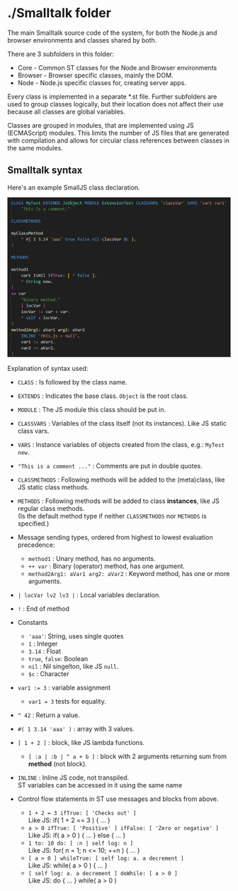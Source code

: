 # ./Smalltalk folder

The main Smalltalk source code of the system, for both the Node.js and browser environments and classes shared by both.

There are 3 subfolders in this folder:
- Core - Common ST classes for the Node and Browser environments
- Browser - Browser specific classes, mainly the DOM.
- Node - Node.js specific classes for, creating server apps.

Every class is implemented in a separate *.st file.
Further subfolders are used to group classes logically,
but their location does not affect their use because all classes are global variables.

Classes are grouped in modules, that are implemented using JS (ECMAScript) modules.
This limits the number of JS files that are generated with compilation and allows for circular class references between classes in the same modules.

## Smalltalk syntax

Here's an example SmallJS class declaration.

![Example](Example.png)

Explanation of syntax used:

- `CLASS` : Is followed by the class name.

- `EXTENDS` : Indicates the base class. `Object` is the root class.
- `MODULE` : The JS module this class should be put in.
- `CLASSVARS` : Variables of the class itself (not its instances). Like JS static class vars.
- `VARS` : Instance variables of objects created from the class, e.g.: `MyTest new`.
- `"This is a comment ..."` : Comments are put in double quotes.
- `CLASSMETHODS` : Following methods will be added to the (meta)class, like JS static class methods.
- `METHODS` : Following methods will be added to class **instances**, like JS regular class methods.\
  (Is the default method type if neither `CLASSMETHODS` nor `METHODS` is specified.)
- Message sending types, ordered from highest to lowest evaluation precedence:
	- `method1` : Unary method, has no arguments.
	- `++ var` : Binary (operator) method, has one argument.
	- `method2Arg1: aVar1 arg2: aVar2` : Keyword method, has one or more arguments.
- `| locVar lv2 lv3 |` : Local variables declaration.
- `!` : End of method
- Constants
	- `'aaa'`: String, uses single quotes
	- `1` : Integer
	- `3.14` : Float
	- `true`, `false`: Boolean
	- `nil` : Nil singelton, like JS `null`.
	- `$c` : Character
- `var1 := 3` : variable assignment
	- `var1 = 3` tests for equality.
- `^ 42` : Return a value.
- `#( 1 3.14 'aaa' )` : array with 3 values.
- `[ 1 + 2 ]` : block, like JS lambda functions.
	- `[ :a | :b | ^ a + b ]` : block with 2 arguments returning sum from **method** (not block).
- `INLINE` : Inline JS code, not transpiled.\
  ST variables can be accessed in it using the same name
- Control flow statements in ST use messages and blocks from above.
	- `1 + 2 = 3 ifTrue: [ 'Checks out' ]`\
	  Like JS: if( 1 + 2 == 3 ) { ... }
	- `a > 0 ifTrue: [ 'Positive' ] ifFalse: [ 'Zero or negative' ]`\
	  Like JS: if( a > 0 ) { ... } else { ... }
	- `1 to: 10 do: [ :n | self log: n ]`\
	  Like JS: for( n = 1; n <= 10; ++n ) { ... }
	- `[ a > 0 ] whileTrue: [ self log: a. a decrement ]`\
	  Like JS: while( a > 0 ) { ... }
	- `[ self log: a. a decrement ] doWhile: [ a > 0 ]`\
	  Like JS: do { ... } while( a > 0 )
